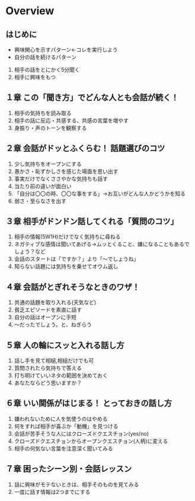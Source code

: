 # Overview
## はじめに
- 興味関心を示すパターン←コレを実行しよう
- 自分の話を続けるパターン

1. 相手の話をとにかく5分聞く
2. 相手に興味をもつ

## １章 この「聞き方」でどんな人とも会話が続く！
1. 相手の気持ちを読み取る
2. 相手の話に反応・共感する、共感の言葉を増やす
3. 身振り・声のトーンを観察する

## ２章 会話がドッとふくらむ！ 話題選びのコツ
1. 少し気持ちをオープンにする
2. 愚かさ・恥ずかしさを感じた場面を思い出す
3. 事実だけでなくささやかな気持ちも話す
4. 当たり前の違いが面白い
5. 「自分は〇〇の時、〇〇な事をする」→お互いがどんな人かどうかを知る
6. 弱さ・至らなさを出す

## ３章 相手がドンドン話してくれる「質問のコツ」
1. 相手の情報(5W1H)だけでなく気持ちに尋ねる
2. ネガティブな感情は聞いてあげる→ムッとくること、嫌になることもあるでしょう？など
3. 会話のスタートは「ですか？」より「〜でしょうね」
4. 知らない話題には気持ちを乗せてオウム返し

## ４章 会話がとぎれそうなときのワザ！
1. 共通の話題を取り入れる(天気など)
2. 貧乏エピソードを素直に話す
3. 自分の話はオープンに手短
4. 〜だったでしょう。と、ねぎらう


## ５章 人の輪にスッと入れる話し方
1. 話し手を見て相槌,相槌だけでも可
2. 質問されたら気持ちで答える
3. 打ち明けていいネタの範囲を決めておく
4. あなたならどう思いますか？

## ６章 いい関係がはじまる！ とっておきの話し方
1. 嫌われないために人を気使うのはやめる
2. 何をすれば相手が喜ぶか「動機」を見つける
3. 会話が苦手そうな人にはクローズドクエスチョン(yes/no)
4. クローズドクエスチョンからオープンクエスチョン(人柄)に変える
5. 相手の何気ない言葉を注意深く聞いてみる

## ７章 困ったシーン別・会話レッスン
1. 話に興味がモテないときは、相手そのものを見てみる
2. 一度に話す情報は2つまでにする
